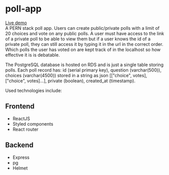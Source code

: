 # poll-app

[Live demo](https://polllo.herokuapp.com/)  
A PERN stack poll app. Users can create public/private polls with a limit of 20 choices and vote on any public polls. A user must have access to the link of a private poll to be able to view them but if a user knows the id of a private poll, they can still access it by typing it in the url in the correct order.  
Which polls the user has voted on are kept track of in the localhost so how effective it is is debatable.

The PostgreSQL database is hosted on RDS and is just a single table storing polls. Each poll record has: id (serial primary key), question (varchar(500)), choices (varchar(4500)) stored in a string as json [["choice", votes], ["choice", votes]...], private (boolean), created_at (timestamp).

Used technologies include:

## Frontend

- ReactJS
- Styled components
- React router

## Backend

- Express
- pg
- Helmet
